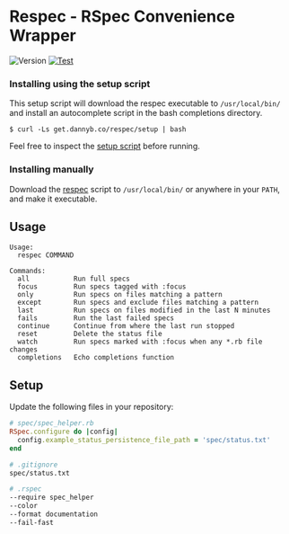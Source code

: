 # Respec - RSpec Convenience Wrapper

![Version](https://img.shields.io/badge/version-0.1.0-blue.svg)
[![Test](https://github.com/DannyBen/respec/actions/workflows/test.yml/badge.svg)](https://github.com/DannyBen/respec/actions/workflows/test.yml)

### Installing using the setup script

This setup script will download the respec executable to `/usr/local/bin/` and
install an autocomplete script in the bash completions directory.

```shell
$ curl -Ls get.dannyb.co/respec/setup | bash
```

Feel free to inspect the [setup script](setup) before running.


### Installing manually

Download the [respec](respec) script to `/usr/local/bin/` or anywhere in your
`PATH`, and make it executable.


## Usage

```
Usage:
  respec COMMAND

Commands:
  all           Run full specs
  focus         Run specs tagged with :focus
  only          Run specs on files matching a pattern
  except        Run specs and exclude files matching a pattern
  last          Run specs on files modified in the last N minutes
  fails         Run the last failed specs
  continue      Continue from where the last run stopped
  reset         Delete the status file
  watch         Run specs marked with :focus when any *.rb file changes
  completions   Echo completions function
```

## Setup 

Update the following files in your repository:

```ruby
# spec/spec_helper.rb
RSpec.configure do |config|
  config.example_status_persistence_file_path = 'spec/status.txt'
end
```

```bash
# .gitignore
spec/status.txt
```

```bash
# .rspec
--require spec_helper
--color
--format documentation
--fail-fast
```
